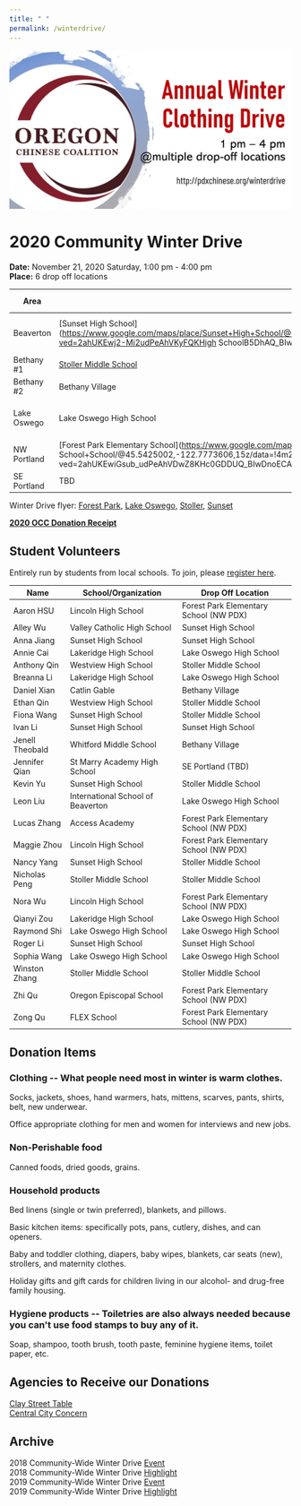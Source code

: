 ```yaml
---
title: " "
permalink: /winterdrive/
---
```

<p><img src="/assets/images/activities/winter_drive_banner.jpg"></p>  

# 2020 Community Winter Drive  
**Date:** November 21, 2020 Saturday, 1:00 pm - 4:00 pm  
**Place:** 6 drop off locations  

| Area | School | Spot if Specified |
| --- | --- | --- |
| Beaverton | [Sunset High School](https://www.google.com/maps/place/Sunset+High+School/@45.5281211,-122.8205103,15z/data=!4m2!3m1!1s0x0:0xee13c5fd283ea1a8?ved=2ahUKEwj2-Mi2udPeAhVKyFQKHigh SchoolB5DhAQ_BIwCnoECAUQCA) | Parking lot next to NW Cornell Rd|
| Bethany #1 | [Stoller Middle School](https://www.google.com/maps/place/Stoller+Middle+School/@45.557277,-122.822358,15z/data=!4m2!3m1!1s0x0:0x8ed51b34f0447f22?ved=2ahUKEwj43-zdudPeAhVO7VQKHe5DBqkQ_BIwD3oECAYQCA) | |
| Bethany #2 | Bethany Village | [Outside Walgreens](https://www.google.com/maps/place/Walgreens/@45.555242,-122.836414,17.25z/data=!4m5!3m4!1s0x0:0x13e6b71d8ca8bcde!8m2!3d45.5551922!4d-122.8352382) |
| Lake Oswego | Lake Oswego High School | [Westlake Park (next to play structure)](https://www.google.com/maps/place/Westlake+Park/@45.4240433,-122.738775,16z/data=!4m5!3m4!1s0x0:0xf92db3a1fa94a97e!8m2!3d45.4253979!4d-122.726774) |
| NW Portland | [Forest Park Elementary School](https://www.google.com/maps/place/Forest+Park+Elementary School+School/@45.5425002,-122.7773606,15z/data=!4m2!3m1!1s0x0:0x539640c237e4d9fb?ved=2ahUKEwiGsub_udPeAhVDwZ8KHc0GDDUQ_BIwDnoECAYQCA) | |
| SE Portland | TBD | |

Winter Drive flyer: [Forest Park](/assets/images/activities/2019_flyer_fpe.jpg), [Lake Oswego](/assets/images/activities/2019_flyer_lo.jpg), [Stoller](/assets/images/activities/2020_flyer_stoller.jpg), [Sunset](/assets/images/activities/2019_flyer_sunset.jpg)

**[2020 OCC Donation Receipt](/assets/images/activities/occ_donation_receipt_2020.pdf)**

## Student Volunteers

Entirely run by students from local schools. To join, please [register here](https://docs.google.com/forms/d/e/1FAIpQLScNv3SAGXxOYZFPEJMtfDZnlTVV7GHj8dxl6AWPjlyQeC9HDg/viewform?usp=sf_link).

| Name | School/Organization | Drop Off Location |
| --- | --- | --- |
| Aaron HSU | Lincoln High School | Forest Park Elementary School (NW PDX) |
| Alley Wu | Valley Catholic High School | Sunset High School |
| Anna Jiang | Sunset High School | Sunset High School |
| Annie Cai | Lakeridge High School | Lake Oswego High School |
| Anthony Qin | Westview High School | Stoller Middle School |
| Breanna Li | Lakeridge High School | Lake Oswego High School |
| Daniel Xian | Catlin Gable | Bethany Village |
| Ethan Qin | Westview High School | Stoller Middle School |
| Fiona Wang | Sunset High School | Stoller Middle School |
| Ivan Li | Sunset High School | Sunset High School |
| Jenell Theobald | Whitford Middle School | Bethany Village |
| Jennifer Qian | St Marry Academy High School | SE Portland (TBD) |
| Kevin Yu | Sunset High School | Stoller Middle School |
| Leon Liu | International School of Beaverton | Lake Oswego High School |
| Lucas Zhang | Access Academy | Forest Park Elementary School (NW PDX) |
| Maggie Zhou | Lincoln High School | Forest Park Elementary School (NW PDX) |
| Nancy Yang | Sunset High School | Stoller Middle School |
| Nicholas Peng | Stoller Middle School | Stoller Middle School |
| Nora Wu | Lincoln High School | Forest Park Elementary School (NW PDX) |
| Qianyi Zou | Lakeridge High School | Lake Oswego High School |
| Raymond Shi | Lake Oswego High School | Lake Oswego High School |
| Roger Li | Sunset High School | Sunset High School |
| Sophia Wang | Lake Oswego High School | Lake Oswego High School |
| Winston Zhang | Stoller Middle School | Stoller Middle School |
| Zhi Qu | Oregon Episcopal School | Forest Park Elementary School (NW PDX) |
| Zong Qu | FLEX School | Forest Park Elementary School (NW PDX) |


## Donation Items

### Clothing -- What people need most in winter is warm clothes.

Socks, jackets, shoes, hand warmers, hats, mittens, scarves, pants, shirts, belt, new underwear.

Office appropriate clothing for men and women for interviews and new jobs.

### Non-Perishable food

Canned foods, dried goods, grains.

### Household products

Bed linens (single or twin preferred), blankets, and pillows.

Basic kitchen items: specifically pots, pans, cutlery, dishes, and can openers.

Baby and toddler clothing, diapers, baby wipes, blankets, car seats (new), strollers, and maternity clothes.

Holiday gifts and gift cards for children living in our alcohol- and drug-free family housing.

### Hygiene products -- Toiletries are also always needed because you can't use food stamps to buy any of it.

Soap, shampoo, tooth brush, tooth paste, feminine hygiene items, toilet paper, etc.

## Agencies to Receive our Donations

[Clay Street Table](http://claystreettable.org/)  
[Central City Concern](http://www.centralcityconcern.org/)  

## Archive

2018 Community-Wide Winter Drive [Event](/assets/pdf/community-winter-drive-2018.pdf)  
2018 Community-Wide Winter Drive [Highlight](http://pdxchinese.org/winter-drive-2018/)  
2019 Community-Wide Winter Drive [Event](/assets/pdf/community-winter-drive-2019.pdf)  
2019 Community-Wide Winter Drive [Highlight](http://pdxchinese.org/winter-drive-2019/)  
